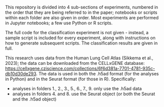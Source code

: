 This repository is divided into 4 sub-sections of experiments, numbered in the order that they are being referred to in the paper; notebooks or scripts within each folder are also given in order.  Most experiments are performed  in Jupyter notebooks; a few use Python or R scripts. 

The full code for the classification experiment is not given - instead, a sample script is included for every experiment, along with instructions on how to generate subsequent scripts. The classification results are given in full.

This research uses data from the Human Lung Cell Atlas (Sikkema et al., 2023); the data can be downloaded from the CELLxGENE database: https://cellxgene.cziscience.com/collections/6f6d381a-7701-4781-935c-db10d30de293. The data is used in both the .h5ad format (for the analyses in Python) and in the Seurat format (for those in R). Specifically:
- analyses in folders 1., 2., 3., 5., 6., 7., 9. only use the .h5ad data
- analyses in folders 4. and 8. use the Seurat object (or both the Seurat and the .h5ad object)
